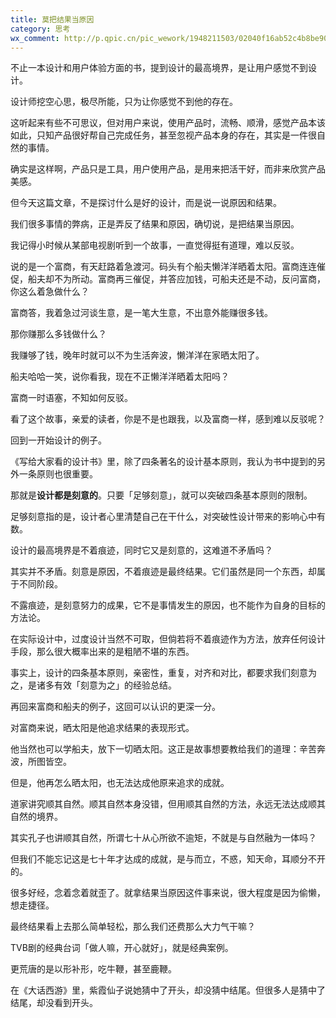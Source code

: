 ```yaml
---
title: 莫把结果当原因
category: 思考
wx_comment: http://p.qpic.cn/pic_wework/1948211503/02040f16ab52c4b8be90ee2132956f60a3c8f3ebc02e9a7d/0
---
```


不止一本设计和用户体验方面的书，提到设计的最高境界，是让用户感觉不到设计。



设计师挖空心思，极尽所能，只为让你感觉不到他的存在。



这听起来有些不可思议，但对用户来说，使用产品时，流畅、顺滑，感觉产品本该如此，只知产品很好帮自己完成任务，甚至忽视产品本身的存在，其实是一件很自然的事情。



确实是这样啊，产品只是工具，用户使用产品，是用来把活干好，而非来欣赏产品美感。



但今天这篇文章，不是探讨什么是好的设计，而是说一说原因和结果。



我们很多事情的弊病，正是弄反了结果和原因，确切说，是把结果当原因。



我记得小时候从某部电视剧听到一个故事，一直觉得挺有道理，难以反驳。



说的是一个富商，有天赶路着急渡河。码头有个船夫懒洋洋晒着太阳。富商连连催促，船夫却不为所动。富商再三催促，并答应加钱，可船夫还是不动，反问富商，你这么着急做什么？



富商答，我着急过河谈生意，是一笔大生意，不出意外能赚很多钱。



那你赚那么多钱做什么？



我赚够了钱，晚年时就可以不为生活奔波，懒洋洋在家晒太阳了。



船夫哈哈一笑，说你看我，现在不正懒洋洋晒着太阳吗？



富商一时语塞，不知如何反驳。



看了这个故事，亲爱的读者，你是不是也跟我，以及富商一样，感到难以反驳呢？



回到一开始设计的例子。



《写给大家看的设计书》里，除了四条著名的设计基本原则，我认为书中提到的另外一条原则也很重要。



那就是**设计都是刻意的**。只要「足够刻意」，就可以突破四条基本原则的限制。



足够刻意指的是，设计者心里清楚自己在干什么，对突破性设计带来的影响心中有数。



设计的最高境界是不着痕迹，同时它又是刻意的，这难道不矛盾吗？



其实并不矛盾。刻意是原因，不着痕迹是最终结果。它们虽然是同一个东西，却属于不同阶段。



不露痕迹，是刻意努力的成果，它不是事情发生的原因，也不能作为自身的目标的方法论。



在实际设计中，过度设计当然不可取，但倘若将不着痕迹作为方法，放弃任何设计手段，那么很大概率出来的是粗陋不堪的东西。



事实上，设计的四条基本原则，亲密性，重复，对齐和对比，都要求我们刻意为之，是诸多有效「刻意为之」的经验总结。



再回来富商和船夫的例子，这回可以认识的更深一分。



对富商来说，晒太阳是他追求结果的表现形式。



他当然也可以学船夫，放下一切晒太阳。这正是故事想要教给我们的道理：辛苦奔波，所图皆空。



但是，他再怎么晒太阳，也无法达成他原来追求的成就。



道家讲究顺其自然。顺其自然本身没错，但用顺其自然的方法，永远无法达成顺其自然的境界。



其实孔子也讲顺其自然，所谓七十从心所欲不逾矩，不就是与自然融为一体吗？



但我们不能忘记这是七十年才达成的成就，是与而立，不惑，知天命，耳顺分不开的。



很多好经，念着念着就歪了。就拿结果当原因这件事来说，很大程度是因为偷懒，想走捷径。



最终结果看上去那么简单轻松，那么我们还费那么大力气干嘛？



TVB剧的经典台词「做人嘛，开心就好」，就是经典案例。



更荒唐的是以形补形，吃牛鞭，甚至鹿鞭。



在《大话西游》里，紫霞仙子说她猜中了开头，却没猜中结尾。但很多人是猜中了结尾，却没看到开头。